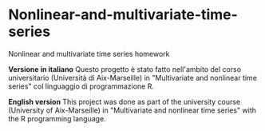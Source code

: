 # Nonlinear-and-multivariate-time-series
Nonlinear and multivariate time series homework

**Versione in italiano**
Questo progetto è stato fatto nell'ambito del corso universitario (Università di Aix-Marseille) in "Multivariate and nonlinear time series" col linguaggio di programmazione R.

**English version**
This project was done as part of the university course (University of Aix-Marseille) in "Multivariate and nonlinear time series" with the R programming language.
